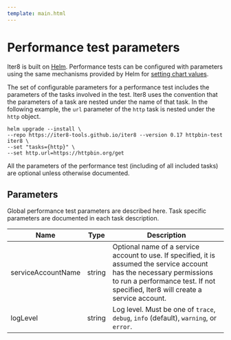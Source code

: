 ```yaml
---
template: main.html
---
```


# Performance test parameters

Iter8 is built on [Helm](https://helm.sh). Performance tests can be configured with parameters using the same mechanisms provided by Helm for [setting chart values](https://helm.sh/docs/chart_template_guide/values_files/#helm). 

The set of configurable parameters for a performance test includes the parameters of the tasks involved in the test. Iter8 uses the convention that the parameters of a task are nested under the name of that task. In the following example, the `url` parameter of the `http` task is nested under the `http` object.

```shell
helm upgrade --install \
--repo https://iter8-tools.github.io/iter8 --version 0.17 httpbin-test iter8 \
--set "tasks={http}" \
--set http.url=https://httpbin.org/get
```

All the parameters of the performance test (including of all included tasks) are optional unless otherwise documented.

## Parameters

Global performance test parameters are described here. Task specific parameters are documented in each task description.

| Name | Type | Description |
| ---- | ---- | ----------- |
| serviceAccountName  | string | Optional name of a service account to use. If specified, it is assumed the service account has the necessary permissions to run a performance test. If not specified, Iter8 will create a service account. |
| logLevel | string | Log level. Must be one of `trace`, `debug`, `info` (default), `warning`, or `error`. |
